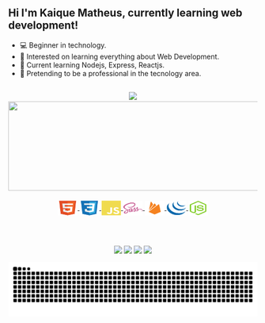 ## Hi I'm Kaique Matheus, currently learning web development!

<ul>
  <li>💻 Beginner in technology.
  <li>🎯 Interested on learning everything about Web Development.
  <li>🥇 Current learning Nodejs, Express, Reactjs.
  <li>🚀 Pretending to be a professional in the tecnology area.
</ul>

  ##

<div align="center">
  <a href="https://github.com/KaiqueMCR">
  <img height="180em" src="https://github-readme-stats.vercel.app/api?username=KaiqueMCR&show_icons=true&theme=dark&include_all_commits=true&count_private=true"/>
  <img height="180em" width="550em" src="https://github-readme-stats.vercel.app/api/top-langs/?username=KaiqueMCR&layout=compact&langs_count=7&theme=dark"/>
</div> 
<div style="display: inline_block" align="center"><br>
  <img align="center" alt="HTML" height="30" width="40" src="https://raw.githubusercontent.com/devicons/devicon/master/icons/html5/html5-original.svg">
  <img align="center" alt="CSS" height="30" width="40" src="https://raw.githubusercontent.com/devicons/devicon/master/icons/css3/css3-original.svg">
  <img align="center" alt="Js" height="30" width="40" src="https://raw.githubusercontent.com/devicons/devicon/master/icons/javascript/javascript-plain.svg">
  <img align="center" alt="Sass" height="30" width="40" src="https://raw.githubusercontent.com/devicons/devicon/master/icons/sass/sass-original.svg">
  <img align="center" alt="Firebase" height="30" width="40" src="https://raw.githubusercontent.com/devicons/devicon/master/icons/firebase/firebase-plain.svg">
  <img align="center" alt="Jquery" height="30" width="40" src="https://raw.githubusercontent.com/devicons/devicon/master/icons/jquery/jquery-original.svg">
  <img align="center" alt="Node" height="30" width="40" src="https://raw.githubusercontent.com/devicons/devicon/master/icons/nodejs/nodejs-original.svg">
</div>
  
  ##
  
  <br>
  
<div align="center"> 
    
  <a href="https://www.instagram.com/ikie_math/" target="_blank"><img src="https://img.shields.io/badge/Instagram-E4405F?style=for-the-badge&logo=instagram&logoColor=white" target="_blank"></a>
  <a href = "mailto:kaiquedev404@gmail.com"><img src="https://img.shields.io/badge/-Gmail-%23333?style=for-the-badge&logo=gmail&logoColor=white" target="_blank"></a>
  <a href="https://www.linkedin.com/in/kaique-matheus-9b0ab2236/" target="_blank"><img src="https://img.shields.io/badge/-LinkedIn-%230077B5?style=for-the-badge&logo=linkedin&logoColor=white" target="_blank"></a> 
  <a href="https://twitter.com/kaiquedev" target="_blank"><img src="https://img.shields.io/badge/Twitter-1DA1F2?style=for-the-badge&logo=twitter&logoColor=white"></a>
  
   ![Snake animation](https://github.com/KaiqueMCR/KaiqueMCR/blob/output/github-contribution-grid-snake.svg)
</div>
